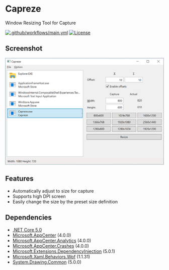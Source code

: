 # Capreze

Window Resizing Tool for Capture

[![.github/workflows/main.yml](https://github.com/karamem0/capreze/actions/workflows/main.yml/badge.svg?branch=master)](https://github.com/karamem0/capreze/actions/workflows/main.yml)
[![License](https://img.shields.io/github/license/karamem0/capreze.svg)](https://github.com/karamem0/capreze/blob/master/LICENSE)

## Screenshot

![Screenshot](./img/screenshot.png)

## Features

- Automatically adjust to size for capture
- Supports high DPI screen
- Easily change the size by the preset size definition

## Dependencies

- [.NET Core 5.0](https://dotnet.microsoft.com/download/dotnet-core/5.0)
- [Microsoft.AppCenter](https://www.nuget.org/packages/Microsoft.AppCenter/4.0.0) (4.0.0)
- [Microsoft.AppCenter.Analytics](https://www.nuget.org/packages/Microsoft.AppCenter.Analytics/4.0.0) (4.0.0)
- [Microsoft.AppCenter.Crashes](https://www.nuget.org/packages/Microsoft.AppCenter.Crashes/4.0.0) (4.0.0)
- [Microsoft.Extensions.DependencyInjection](https://www.nuget.org/packages/Microsoft.Extensions.DependencyInjection/5.0.1) (5.0.1)
- [Microsoft.Xaml.Behaviors.Wpf](https://www.nuget.org/packages/Microsoft.Xaml.Behaviors.Wpf/1.1.31) (1.1.31)
- [System.Drawing.Common](https://www.nuget.org/packages/System.Drawing.Common/5.0.0) (5.0.0)
